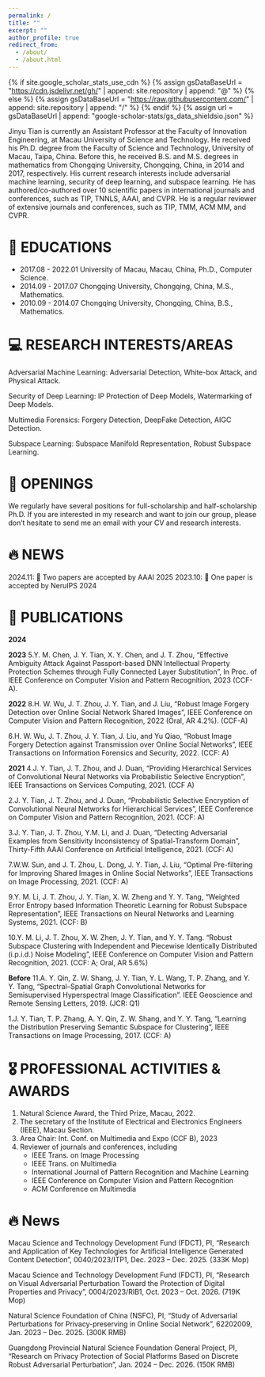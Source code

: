```yaml
---
permalink: /
title: ""
excerpt: ""
author_profile: true
redirect_from: 
  - /about/
  - /about.html
---
```


{% if site.google_scholar_stats_use_cdn %}
{% assign gsDataBaseUrl = "https://cdn.jsdelivr.net/gh/" | append: site.repository | append: "@" %}
{% else %}
{% assign gsDataBaseUrl = "https://raw.githubusercontent.com/" | append: site.repository | append: "/" %}
{% endif %}
{% assign url = gsDataBaseUrl | append: "google-scholar-stats/gs_data_shieldsio.json" %}

<span class='anchor' id='about-me'></span>

Jinyu Tian is currently an Assistant Professor at the Faculty of Innovation Engineering, at Macau University of Science and Technology. He received his Ph.D. degree from the Faculty of Science and Technology, University of Macau, Taipa, China. Before this, he received B.S. and M.S. degrees in mathematics from Chongqing University, Chongqing, China, in 2014 and 2017, respectively. His current research interests include adversarial machine learning, security of deep learning, and subspace learning. He has authored/co-authored over 10 scientific papers in international journals and conferences, such as TIP, TNNLS, AAAI, and CVPR. He is a regular reviewer of extensive journals and conferences, such as TIP, TMM, ACM MM, and CVPR.

# 📖 EDUCATIONS
- 2017.08 - 2022.01  University of Macau, Macau, China, Ph.D., Computer Science. 
- 2014.09 - 2017.07  Chongqing University, Chongqing, China, M.S., Mathematics.
- 2010.09 - 2014.07  Chongqing University, Chongqing, China, B.S., Mathematics.

# 💻 RESEARCH INTERESTS/AREAS
Adversarial Machine Learning: Adversarial Detection, White-box Attack, and Physical Attack.

Security of Deep Learning: IP Protection of Deep Models, Watermarking of Deep Models. 

Multimedia Forensics: Forgery Detection, DeepFake Detection, AIGC Detection.

Subspace Learning: Subspace Manifold Representation, Robust Subspace Learning. 

# 📖 OPENINGS
We regularly have several positions for full-scholarship and half-scholarship Ph.D. If you are interested in my research and want to join our group, please don’t hesitate to send me an email with your CV and research interests. 

# 🔥 NEWS
2024.11: 🎉 Two papers are accepted by AAAI 2025
2023.10: 🎉 One paper is accepted by NeruIPS 2024

# 📝 PUBLICATIONS 

**2024**

**2023**
5.Y. M. Chen, J. Y. Tian, X. Y. Chen, and J. T. Zhou, “Effective Ambiguity Attack Against Passport-based DNN Intellectual Property Protection Schemes through Fully Connected Layer Substitution”, In Proc. of IEEE Conference on Computer Vision and Pattern Recognition, 2023 (CCF-A).


**2022**
8.H. W. Wu, J. T. Zhou, J. Y. Tian, and J. Liu, “Robust Image Forgery Detection over Online Social Network Shared Images”, IEEE Conference on Computer Vision and Pattern Recognition, 2022 (Oral, AR 4.2%). (CCF-A)

6.H. W. Wu, J. T. Zhou, J. Y. Tian, J. Liu, and Yu Qiao, “Robust Image Forgery Detection against Transmission over Online Social Networks”, IEEE Transactions on Information Forensics and Security, 2022. (CCF: A)

**2021**
4.J. Y. Tian, J. T. Zhou, and J. Duan, “Providing Hierarchical Services of Convolutional Neural Networks via Probabilistic Selective Encryption”, IEEE Transactions on Services Computing, 2021. (CCF A)

2.J. Y. Tian, J. T. Zhou, and J. Duan, “Probabilistic Selective Encryption of Convolutional Neural Networks for Hierarchical Services”, IEEE Conference on Computer Vision and Pattern Recognition, 2021. (CCF: A)

3.J. Y. Tian, J. T. Zhou, Y.M. Li, and J. Duan, “Detecting Adversarial Examples from Sensitivity Inconsistency of Spatial-Transform Domain”, Thirty-Fifth AAAI Conference on Artificial Intelligence, 2021. (CCF: A)

7.W.W. Sun, and J. T. Zhou, L. Dong, J. Y. Tian, J. Liu, “Optimal Pre-filtering for Improving Shared Images in Online Social Networks”, IEEE Transactions on Image Processing, 2021. (CCF: A)


9.Y. M. Li, J. T. Zhou, J. Y. Tian, X. W. Zheng and Y. Y. Tang, “Weighted Error Entropy based Information Theoretic Learning for Robust Subspace Representation”, IEEE Transactions on Neural Networks and Learning Systems, 2021. (CCF: B)

10.Y. M. Li, J. T. Zhou, X. W. Zhen, J. Y. Tian, and Y. Y. Tang. “Robust Subspace Clustering with Independent and Piecewise Identically Distributed (i.p.i.d.) Noise Modeling”, IEEE Conference on Computer Vision and Pattern Recognition, 2021. (CCF: A; Oral, AR 5.6%)

**Before**
11.A. Y. Qin, Z. W. Shang, J. Y. Tian, Y. L. Wang, T. P. Zhang, and Y. Y. Tang, “Spectral–Spatial Graph Convolutional Networks for Semisupervised Hyperspectral Image Classification”. IEEE Geoscience and Remote Sensing Letters, 2019. (JCR: Q1)

1.J. Y. Tian, T. P. Zhang, A. Y. Qin, Z. W. Shang, and Y. Y. Tang, “Learning the Distribution Preserving Semantic Subspace for Clustering”, IEEE Transactions on Image Processing, 2017. (CCF: A) 
<span class='show_paper_citations' data='wQZDPyoAAAAJ:Tyk-4Ss8FVUC'></span>


# 🎖 PROFESSIONAL ACTIVITIES & AWARDS
1. Natural Science Award, the Third Prize, Macau, 2022.
2. The secretary of the Institute of Electrical and Electronics Engineers (IEEE), Macau Section.
3. Area Chair: Int. Conf. on Multimedia and Expo (CCF B), 2023
4. Reviewer of journals and conferences, including
   - IEEE Trans. on Image Processing
   - IEEE Trans. on Multimedia
   - International Journal of Pattern Recognition and Machine Learning
   - IEEE Conference on Computer Vision and Pattern Recognition
   - ACM Conference on Multimedia

# 🔥 News
  Macau Science and Technology Development Fund (FDCT), PI, “Research and Application of Key Technologies for Artificial Intelligence Generated Content Detection”, 0040/2023/ITP1, Dec. 2023 
  – Dec. 2025.  (333K Mop)
  
  Macau Science and Technology Development Fund (FDCT), PI, “Research on Visual Adversarial Perturbation Toward the Protection of Digital Properties and Privacy”, 0004/2023/RIB1, Oct. 2023 
  – Oct. 2026.  (719K Mop)
  
  Natural Science Foundation of China (NSFC), PI, “Study of Adversarial Perturbations for Privacy-preserving in Online Social Network”, 62202009, Jan. 2023 – Dec. 2025.  (300K RMB)

  Guangdong Provincial Natural Science Foundation General Project, PI, “Research on Privacy Protection of Social Platforms Based on Discrete Robust Adversarial Perturbation”, Jan. 2024 – Dec. 2026.  (150K RMB)
  
